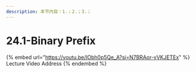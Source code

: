 ```yaml
---
description: 本节内容：1.；2.；3.；
---
```


# 24.1-Binary Prefix

{% embed url="https://youtu.be/IObh0p5Qe_A?si=N7BRAor-vVKJETEx" %}
Lecture Video Address
{% endembed %}
